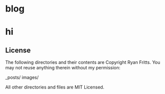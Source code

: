 blog
====

# hi

## License
The following directories and their contents are Copyright Ryan Fritts. You may not reuse anything therein without my permission:

_posts/
images/

All other directories and files are MIT Licensed. 